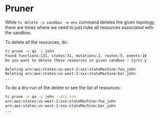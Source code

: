 # Pruner

<!-- toc -->

While `tc delete -s sandbox -e env` command deletes the given topology, there are times where we need to just nuke all resources associated with the sandbox.

To delete all the resources, do:

```sh
tc prune -e qa -s john
Found functions:131, states:31, mutations:2, routes:5, events:10
Do you want to delete these resources in given sandbox ? (y/n) y

Deleting arn:aws:states:us-west-2:xxx:stateMachine:foo_john
Deleting arn:aws:states:us-west-2:xxx:stateMachine:bar_john
...
```

To do a dry-run of the delete or see the list of resources:

```sh
tc prune -e qa -s john --dry-run
arn:aws:states:us-west-2:xxx:stateMachine:foo_john
arn:aws:states:us-west-2:xxx:stateMachine:bar_john
...
```
